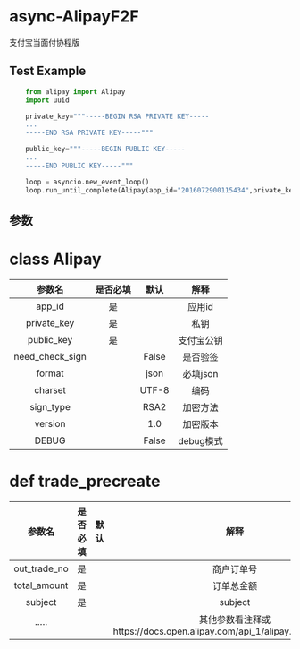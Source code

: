 # async-AlipayF2F

支付宝当面付协程版

## Test Example

```python
    from alipay import Alipay
    import uuid

    private_key="""-----BEGIN RSA PRIVATE KEY-----
    ...
    -----END RSA PRIVATE KEY-----"""

    public_key="""-----BEGIN PUBLIC KEY-----
    ...
    -----END PUBLIC KEY-----"""

    loop = asyncio.new_event_loop()
    loop.run_until_complete(Alipay(app_id="2016072900115434",private_key=private_key,public_key=public_key,loop=loop,sign_type='RSA2',DEBUG=True).trade_precreate("2017101500000000", 10, '测试商品'))
```

## 参数

class Alipay
===

|参数名        | 是否必填  | 默认   |解释      |
|:--------:   | :-----:   | :----: |:----:     |
|app_id       | 是        |        |应用id    |
|private_key  |是         |        |私钥      |
|public_key |是||支付宝公钥 |
|need_check_sign||False|是否验签|
|format||json|必填json|
|charset||UTF-8|编码|
|sign_type||RSA2|加密方法|
|version||1.0|加密版本|
|DEBUG||False|debug模式|



def trade_precreate
====
|参数名        | 是否必填  | 默认   |解释      |
|:--------:   | :-----:   | :----: |:----:     |
|out_trade_no | 是 ||商户订单号|
|total_amount  |是 ||订单总金额 |
|subject |是||subject |
|·····|||其他参数看注释或https://docs.open.alipay.com/api_1/alipay.trade.precreate|

